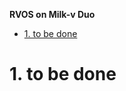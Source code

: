 **RVOS on Milk-v Duo**

<!-- TOC -->

- [1. to be done](#1-to-be-done)

<!-- /TOC -->
# 1. to be done